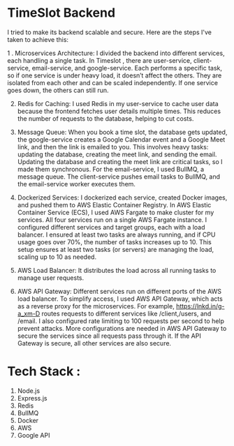 # TimeSlot Backend

I tried to make its backend scalable and secure. Here are the steps I've taken to achieve this:

1 . Microservices Architecture: I divided the backend into different services, each handling a single task. In Timeslot , there are user-service, client-service, email-service, and google-service. Each performs a specific task, so if one service is under heavy load, it doesn’t affect the others. They are isolated from each other and can be scaled independently. If one service goes down, the others can still run.

2. Redis for Caching: I used Redis in my user-service to cache user data because the frontend fetches user details multiple times. This reduces the number of requests to the database, helping to cut costs.

3. Message Queue: When you book a time slot, the database gets updated, the google-service creates a Google Calendar event and a Google Meet link, and then the link is emailed to you. This involves heavy tasks: updating the database, creating the meet link, and sending the email. Updating the database and creating the meet link are critical tasks, so I made them synchronous. For the email-service, I used BullMQ, a message queue. The client-service pushes email tasks to BullMQ, and the email-service worker executes them.

4. Dockerized Services: I dockerized each service, created Docker images, and pushed them to AWS Elastic Container Registry. In AWS Elastic Container Service (ECS), I used AWS Fargate to make cluster for my services. All four services run on a single AWS Fargate instance. I configured different services and target groups, each with a load balancer. I ensured at least two tasks are always running, and if CPU usage goes over 70%, the number of tasks increases up to 10. This setup ensures at least two tasks (or servers) are managing the load, scaling up to 10 as needed.

5. AWS Load Balancer: It distributes the load across all running tasks to manage user requests.

6. AWS API Gateway: Different services run on different ports of the AWS load balancer. To simplify access, I used AWS API Gateway, which acts as a reverse proxy for the microservices. For example, https://lnkd.in/g-a_xm-D routes requests to different services like /client,/users, and /email. I also configured rate limiting to 100 requests per second to help prevent attacks. More configurations are needed in AWS API Gateway to secure the services since all requests pass through it. If the API Gateway is secure, all other services are also secure.

# Tech Stack :
1. Node.js
2. Express.js
3. Redis
4. BullMQ
5. Docker
6. AWS
7. Google API
